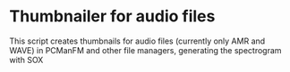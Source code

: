 # Thumbnailer for audio files 

This script creates thumbnails for audio files (currently only AMR and WAVE) in PCManFM and other file managers, generating the spectrogram with SOX
